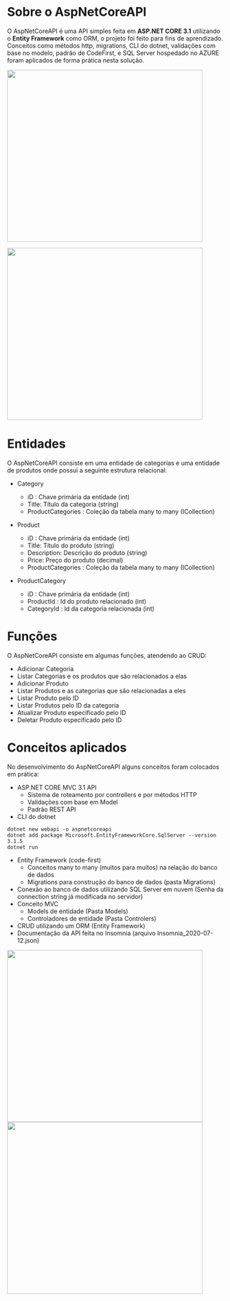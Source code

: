 # Sobre o AspNetCoreAPI

O AspNetCoreAPI é uma API simples feita em **ASP.NET CORE 3.1** utilizando o **Entity Framework** como ORM, o projeto foi feito para fins de aprendizado. Conceitos como métodos http, migrations, CLI do dotnet, validações com base no modelo, padrão de CodeFirst, e SQL Server hospedado no AZURE foram aplicados de forma prática nesta solução.

<img src="https://user-images.githubusercontent.com/62113721/87359739-cf9c6980-c53e-11ea-8841-4d0c7ae868c3.png" 
width="95%" height="400px"
/>

<img src="https://user-images.githubusercontent.com/62113721/87359749-d3c88700-c53e-11ea-967f-2fdeba54a282.png" 
width="95%" height="400px"
/> 

 
 

# Entidades
O AspNetCoreAPI consiste em uma entidade de categorias e uma entidade de produtos onde possui a seguinte estrutura relacional:

 - Category
	 - iD : Chave primária da entidade (int)
	 - Title: Título da categoria (string)
	 - ProductCategories : Coleção da tabela many to many (ICollection<ProductCategory>)
 - Product
	 - iD : Chave primária da entidade (int)
	 - Title: Título do produto (string)
	 - Description: Descrição do produto (string)
	 - Price: Preço do produto (decimal)
	 - ProductCategories : Coleção da tabela many to many (ICollection<ProductCategory>)
	
 - ProductCategory
	 - iD : Chave primária da entidade (int)
	 - ProductId : Id do produto relacionado (int)
	 - CategoryId : Id da categoria relacionada (int)
	 
# Funções
O AspNetCoreAPI consiste em algumas funções, atendendo ao CRUD:

 - Adicionar Categoria
 - Listar Categorias e os produtos que são relacionados a elas
 - Adicionar Produto
 - Listar Produtos e as categorias que são relacionadas a eles
 - Listar Produto pelo ID
 - Listar Produtos pelo ID da categoria
 - Atualizar Produto especificado pelo ID
 - Deletar Produto especificado pelo ID

# Conceitos aplicados
No desenvolvimento do AspNetCoreAPI alguns conceitos foram colocados em prática:
	
 - ASP.NET CORE MVC 3.1 API
 	- Sistema de roteamento por controllers e por métodos HTTP
	- Validações com base em Model
	- Padrão REST API
- CLI do dotnet
```dotnet
dotnet new webapi -o aspnetcoreapi
dotnet add package Microsoft.EntityFrameworkCore.SqlServer --version 3.1.5
dotnet run
```
 - Entity Framework (code-first)
 	- Conceitos many to many (muitos para muitos) na relação do banco de dados
 	- Migrations para construção do banco de dados (pasta Migrations)
 - Conexão ao banco de dados utilizando SQL Server em nuvem (Senha da connection string já modificada no servidor)
 - Conceito MVC
 	- Models de entidade (Pasta Models)
 	- Controladores de entidade (Pasta Controlers)
 - CRUD utilizando um ORM (Entity Framework)
 - Documentação da API feita no Insomnia (arquivo Insomnia_2020-07-12.json)
 
 
 <img src="https://user-images.githubusercontent.com/62113721/87360043-944e6a80-c53f-11ea-92b7-0a59f8cd7d3d.png" 
width="95%" height="400px"
/> 
 <img src="https://user-images.githubusercontent.com/62113721/87360827-4a668400-c541-11ea-82d5-736a0c5966e8.png" 
width="95%" height="400px"
/> 



